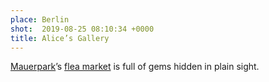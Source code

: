 ```yaml
---
place: Berlin
shot:  2019-08-25 08:10:34 +0000
title: Alice’s Gallery
---
```


[Mauerpark](https://en.wikipedia.org/wiki/Mauerpark)’s [flea market](http://flohmarktimmauerpark.de/) is full of gems hidden in plain sight.
